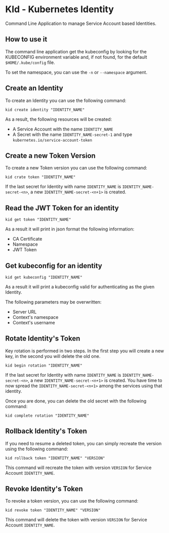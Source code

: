 # KId - Kubernetes Identity

Command Line Application to manage Service Account based Identities.

## How to use it

The command line application get the kubeconfig by looking for the KUBECONFIG environment variable and, if not found, for the default `$HOME/.kube/config` file.

To set the namespace, you can use the `-n` or `--namespace` argument.


## Create an Identity

To create an Identity you can use the following command:

```console
kid create identity "IDENTITY_NAME"
```
As a result, the following resources will be created:
- A Service Account with the name `IDENTITY_NAME`
- A Secret with the name `IDENTITY_NAME-secret-1` and type `kubernetes.io/service-account-token`

## Create a new Token Version

To create a new Token version you can use the following command:

```console
kid crate token "IDENTITY_NAME"
```

If the last secret for Identity with name `IDENTITY_NAME` is `IDENTITY_NAME-secret-<n>`, a new `IDENTITY_NAME-secret-<n+1>` is created.

## Read the JWT Token for an identity

```console
kid get token "IDENTITY_NAME"
```

As a result it will print in json format the following information:
- CA Certificate
- Namespace
- JWT Token

## Get kubeconfig for an identity

```console
kid get kubeconfig "IDENTITY_NAME"
```

As a result it will print a kubeconfig valid for authenticating as the given Identity.

The following parameters may be overwritten:
- Server URL
- Context's namespace
- Context's username

## Rotate Identity's Token

Key rotation is performed in two steps.
In the first step you will create a new key, in the second you will delete the old one.

```console
kid begin rotation "IDENTITY_NAME"
```

If the last secret for Identity with name `IDENTITY_NAME` is `IDENTITY_NAME-secret-<n>`, a new `IDENTITY_NAME-secret-<n+1>` is created.
You have time to now spread the `IDENTITY_NAME-secret-<n+1>` among the services using that identity.

Once you are done, you can delete the old secret with the following command:

```console
kid complete rotation "IDENTITY_NAME"
```

## Rollback Identity's Token

If you need to resume a deleted token, you can simply recreate the version using the following command:

```console
kid rollback token "IDENTITY_NAME" "VERSION"
```

This command will recreate the token with version `VERSION` for Service Account `IDENTITY_NAME`.

## Revoke Identity's Token

To revoke a token version, you can use the following command:

```console
kid revoke token "IDENTITY_NAME" "VERSION"
```

This command will delete the token with version `VERSION` for Service Account `IDENTITY_NAME`.
